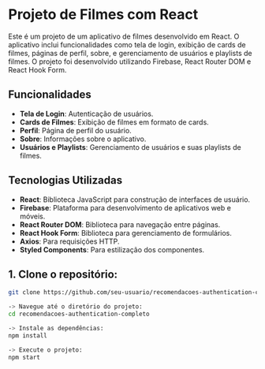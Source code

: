 # Projeto de Filmes com React

Este é um projeto de um aplicativo de filmes desenvolvido em React. O aplicativo inclui funcionalidades como tela de login,
exibição de cards de filmes, páginas de perfil, sobre, e gerenciamento de usuários e playlists de filmes. O projeto foi desenvolvido utilizando Firebase, React Router DOM e React Hook Form.

## Funcionalidades

- **Tela de Login**: Autenticação de usuários.
- **Cards de Filmes**: Exibição de filmes em formato de cards.
- **Perfil**: Página de perfil do usuário.
- **Sobre**: Informações sobre o aplicativo.
- **Usuários e Playlists**: Gerenciamento de usuários e suas playlists de filmes.

## Tecnologias Utilizadas

- **React**: Biblioteca JavaScript para construção de interfaces de usuário.
- **Firebase**: Plataforma para desenvolvimento de aplicativos web e móveis.
- **React Router DOM**: Biblioteca para navegação entre páginas.
- **React Hook Form**: Biblioteca para gerenciamento de formulários.
- **Axios**: Para requisições HTTP.
- **Styled Components**: Para estilização dos componentes.
   
## 1. Clone o repositório:
   ```bash
   git clone https://github.com/seu-usuario/recomendacoes-authentication-completo.git

-> Navegue até o diretório do projeto:
cd recomendacoes-authentication-completo

-> Instale as dependências:
npm install

-> Execute o projeto:
npm start
